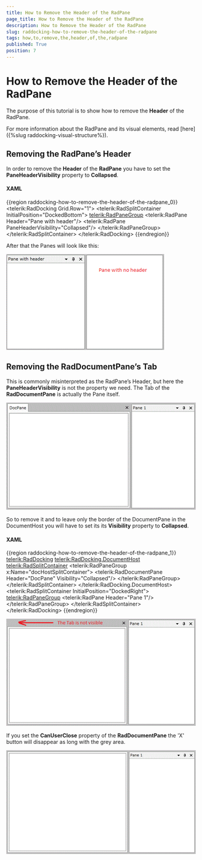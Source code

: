```yaml
---
title: How to Remove the Header of the RadPane
page_title: How to Remove the Header of the RadPane
description: How to Remove the Header of the RadPane
slug: raddocking-how-to-remove-the-header-of-the-radpane
tags: how,to,remove,the,header,of,the,radpane
published: True
position: 7
---
```


# How to Remove the Header of the RadPane

The purpose of this tutorial is to show how to remove the __Header__ of the RadPane.

For more information about the RadPane and its visual elements, read [here]({%slug raddocking-visual-structure%}).

## Removing the RadPane’s Header

In order to remove the __Header__ of the __RadPane__ you have to set the __PaneHeaderVisibility__ property to __Collapsed__.

#### __XAML__

{{region raddocking-how-to-remove-the-header-of-the-radpane_0}}
	<telerik:RadDocking Grid.Row="1">
	    <telerik:RadSplitContainer InitialPosition="DockedBottom">
	           <telerik:RadPaneGroup>
	                   <telerik:RadPane Header="Pane with header"/>
	                   <telerik:RadPane PaneHeaderVisibility="Collapsed"/>
	             </telerik:RadPaneGroup>
	     </telerik:RadSplitContainer>
	</telerik:RadDocking>
{{endregion}}

After that the Panes will look like this:

![](images/Pane_NoHeader.gif)

## Removing the RadDocumentPane’s Tab

This is commonly misinterpreted as the RadPane’s Header, but here the __PaneHeaderVisibility__ is not the property we need. The Tab of the __RadDocumentPane__ is actually the Pane itself.

![](images/DocPane_WithHeader.gif)

So to remove it and to leave only the border of the DocumentPane in the DocumentHost you will have to set its its __Visibility__ property to __Collapsed__.

#### __XAML__

{{region raddocking-how-to-remove-the-header-of-the-radpane_1}}
	<telerik:RadDocking>
	     <telerik:RadDocking.DocumentHost>
	           <telerik:RadSplitContainer>
	                <telerik:RadPaneGroup x:Name="docHostSplitContainer">
	                            <telerik:RadDocumentPane Header="DocPane" Visibility="Collapsed"/>
	                 </telerik:RadPaneGroup>
	            </telerik:RadSplitContainer>
	      </telerik:RadDocking.DocumentHost>
	    <telerik:RadSplitContainer InitialPosition="DockedRight">
	          <telerik:RadPaneGroup>
	                 <telerik:RadPane Header="Pane 1"/>
	           </telerik:RadPaneGroup>
	     </telerik:RadSplitContainer>
	</telerik:RadDocking>
{{endregion}}

![](images/DocPane_NoHeader.gif)

If you set the __CanUserClose__ property of the __RadDocumentPane__ the 'X' button will disappear as long with the grey area. 

![](images/DocPane_NoGray.gif)
